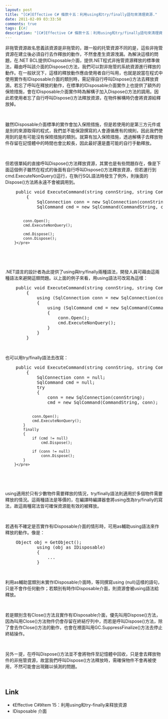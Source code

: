 ```yaml
---
layout: post
title: "[C#]Effective C# 條款十五：利用using和try/finally語句來清理資源."
date: 2011-02-09 03:33:58
comments: true
tags: [C#]
description: "[C#]Effective C# 條款十五：利用using和try/finally語句來清理資源."
---
```

<p>
	非拖管資源故名思義該資源是非拖管的，跟一般的托管資源不同的是，這些非拖管資源在建立後必須自行去作釋放的動作，不然會產生資源洩漏。為解決這樣的問題，在.NET BCL提供IDisposable介面，提供.NET程式非拖管資源釋放的標準做法，藉由呼叫該介面的Dispose()方法，我們可以對非拖管的系統資源進行釋放的動作。在一般狀況下，這樣的釋放動作應由使用者自行叫用，也就是說當在程式中使用實作有IDisposable介面的類別時，需記得自行呼叫Dispose()方法去釋放資源。若忘了呼叫在釋放的動作，在標準的IDisposable介面實作上也提供了額外的保險措施，會在IDisposable介面實作時為解構子加入Dispose()方法的調用。因此若使用者忘了自行呼叫Dispose()方法釋放資源，在物件解構時仍會將資源給釋放掉。</p>
<p>
	 </p>
<p>
	雖然IDisposable介面標準的實作會加入保險措施，但是若使用的是第三方元件或是別的來源取得的程式，我們並不能保證撰寫的人會遵循應有的規則，因此我們使用到的是有可能沒有保險措施的類別。就算有加入保險措施，透過解構子去釋放物件存留在記憶體中的時間也會比較長，因此最好還是盡可能的自行手動釋放。</p>
<p>
	 </p>
<p>
	但若很單純的直接呼叫Dispose()方法釋放資源，其實也是有些問題存在，像是下面這個例子雖然在程式的後面有自行呼叫Dispose()方法釋放資源，但若運行到cmd.ExecuteNonQuery()這行，在執行SQL語法時發生了例外，則後面的Dispose()方法將永遠不會被調用到。</p>
<div class="wlWriterSmartContent" id="scid:812469c5-0cb0-4c63-8c15-c81123a09de7:f351b790-8fb5-482c-a8df-3da32a501192" style="padding-bottom: 0px; margin: 0px; padding-left: 0px; padding-right: 0px; display: inline; float: none; padding-top: 0px">
	<pre class="c#" name="code">
	public void ExecuteCommand(string connString, string CommandString)
        {
            SqlConnection conn = new SqlConnection(connString);
            SqlCommand cmd = new SqlCommand(CommandString, conn);

            conn.Open();
            cmd.ExecuteNonQuery();

            cmd.Dispose();
            conn.Dispose();
        }</pre>
</div>
<p>
	 </p>
<p>
	.NET語言的設計者為此提供了using與try/finally兩種語法，開發人員可藉由這兩種語法來避開這類問題。以上面的例子來看，用using語法可改寫為這樣：</p>
<div class="wlWriterSmartContent" id="scid:812469c5-0cb0-4c63-8c15-c81123a09de7:32321914-6b10-4d6c-a349-4b650735c010" style="padding-bottom: 0px; margin: 0px; padding-left: 0px; padding-right: 0px; display: inline; float: none; padding-top: 0px">
	<pre class="c#" name="code">
	public void ExecuteCommand(string connString, string CommandString)
        {
            using (SqlConnection conn = new SqlConnection(connString))
            {
                using (SqlCommand cmd = new SqlCommand(CommandString, conn))
                {
                    conn.Open();
                    cmd.ExecuteNonQuery();
                }
            }
        }</pre>
</div>
<p>
	 </p>
<p>
	也可以用try/finally語法去改寫：</p>
<div class="wlWriterSmartContent" id="scid:812469c5-0cb0-4c63-8c15-c81123a09de7:b7d36304-b0b9-4bbe-aa04-8142acb75fc1" style="padding-bottom: 0px; margin: 0px; padding-left: 0px; padding-right: 0px; display: inline; float: none; padding-top: 0px">
	<pre class="c#" name="code">
	public void ExecuteCommand(string connString, string CommandString)
        {
            SqlConnection conn = null;
            SqlCommand cmd = null;
            try
            {
                conn = new SqlConnection(connString);
                cmd = new SqlCommand(CommandString, conn);

                conn.Open();
                cmd.ExecuteNonQuery();
            }
            finally
            {
                if (cmd != null)
                    cmd.Dispose();

                if (conn != null)
                    conn.Dispose();
            }
        }</pre>
</div>
<p>
	 </p>
<p>
	using適用於只有少數物件需要釋放的情況，try/finally語法則適用於多個物件需要釋放的情況。這兩種語法是等價的，在編譯時編譯器會將using改為try/finally的寫法，故這兩種寫法皆可確保資源能有效的被釋放。</p>
<p>
	 </p>
<p>
	若遇有不確定是否實作有IDisposable介面的情形時，可用as輔助using語法來作釋放的動作。像是：</p>
<div class="wlWriterSmartContent" id="scid:812469c5-0cb0-4c63-8c15-c81123a09de7:f61868f2-6ea9-45ea-b4a0-c68f11f47307" style="padding-bottom: 0px; margin: 0px; padding-left: 0px; padding-right: 0px; display: inline; float: none; padding-top: 0px">
	<pre class="c#" name="code">
	Object obj = GetObject();
            using (obj as IDisposable)
            {
                ...
            }</pre>
</div>
<p>
	 </p>
<p>
	利用as輔助當類別未實作IDisposable介面時，等同撰寫using (null)這樣的語句，只是不會作任何動作；若類別有時作IDisposable介面，則資源會被using語法給釋放。</p>
<p>
	 </p>
<p>
	若是類別含有Close()方法且實作有IDisposable介面，優先叫用Dispose()方法，因為叫用Close()方法物件仍會存留在終結佇列中，而若是呼叫Dispose()方法，除了會去作Close()方法的動作，也會在裡面叫用GC.SuppressFinalize()方法去停止終結操作。</p>
<p>
	 </p>
<p>
	另外ㄧ提，在呼叫Dispose()方法並不會將物件至記憶體中回收，只是會去釋放物件的非拖管資源，故當我們呼叫Dispose()方法釋放時，需確保物件不會再被使用，不然可能會出現難以偵測的問題。</p>
<p>
	 </p>
<h2>
	Link</h2>
<ul>
	<li>
		《Effective C#》Item 15：利用using和try-finally来释放资源</li>
	<li>
		IDisposable 介面</li>
</ul>
